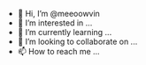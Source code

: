 - 👋 Hi, I’m @meeoowvin
- 👀 I’m interested in ...
- 🌱 I’m currently learning ...
- 💞️ I’m looking to collaborate on ...
- 📫 How to reach me ...

<!---
meeoowvin/meeoowvin is a ✨ special ✨ repository because its `README.md` (this file) appears on your GitHub profile.
You can click the Preview link to take a look at your changes.
--->
